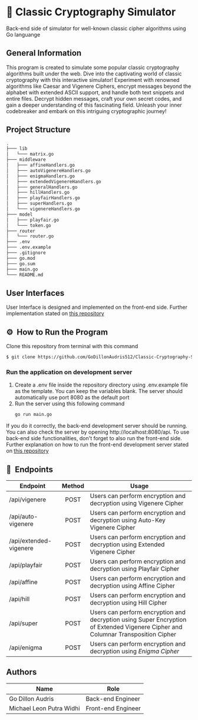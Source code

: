 # 🔐 Classic Cryptography Simulator
Back-end side of simulator for well-known classic cipher algorithms using Go languange

## General Information
This program is created to simulate some popular classic cryptography algorithms built under the web. Dive into the captivating world of classic cryptography with this interactive simulator! Experiment with renowned algorithms like Caesar and Vigenere Ciphers, encrypt messages beyond the alphabet with extended ASCII support, and handle both text snippets and entire files. Decrypt hidden messages, craft your own secret codes, and gain a deeper understanding of this fascinating field. Unleash your inner codebreaker and embark on this intriguing cryptographic journey!

## Project Structure
```bash
.
├─── lib
│   └─── matrix.go
├─── middleware
│   ├─── affineHandlers.go
│   ├─── autoVigenereHandlers.go
│   ├─── enigmaHandlers.go
│   ├─── extendedVigenereHandlers.go
│   ├─── generalHandlers.go
│   ├─── hillHandlers.go
│   ├─── playfairHandlers.go
│   ├─── superHandlers.go
│   └─── vigenereHandlers.go
├─── model
│   ├─── playfair.go
│   └─── token.go
├─── router
│   └─── router.go
├─── .env
├─── .env.example
├─── .gitignore
├─── go.mod
├─── go.sum
├─── main.go
└─── README.md
```

## User Interfaces
User Interface is designed and implemented on the front-end side. Further implementation stated on [this repository](https://github.com/mikeleo03/Classic-Cryptography-Simulator-Frontend)

## ⚙️ &nbsp;How to Run the Program

Clone this repository from terminal with this command
``` bash
$ git clone https://github.com/GoDillonAudris512/Classic-Cryptography-Simulator-Backend.git
```

### Run the application on development server
1. Create a .env file inside the repository directory using .env.example file as the template. You can keep the variables blank. The server should automatically use port 8080 as the default port 
2. Run the server using this following command
    ``` bash
    go run main.go
    ```

If you do it correctly, the back-end development server should be running. You can also check the server by opening http://localhost:8080/api. To use back-end side functionalities, don't forget to also run the front-end side. Further explanation on how to run the front-end development server stated on [this repository](https://github.com/mikeleo03/Classic-Cryptography-Simulator-Frontend)


## 🔑 &nbsp;Endpoints
| Endpoint                             |  Method  |   Usage  |
| ------------------------------------ | :------: | -------- |
| /api/vigenere                        | POST     | Users can perform encryption and decryption using Vigenere Cipher
| /api/auto-vigenere                   | POST     | Users can perform encryption and decryption using Auto-Key Vigenere Cipher
| /api/extended-vigenere               | POST     | Users can perform encryption and decryption using Extended Vigenere Cipher
| /api/playfair                        | POST     | Users can perform encryption and decryption using Playfair Cipher
| /api/affine                          | POST     | Users can perform encryption and decryption using Affine Cipher
| /api/hill                            | POST     | Users can perform encryption and decryption using Hill Cipher
| /api/super                           | POST     | Users can perform encryption and decryption using Super Encryption of Extended Vigenere Cipher and Columnar Transposition Cipher
| /api/enigma                          | POST     | Users can perform encryption and decryption using _Enigma Cipher_


## Authors
| Name                     |   Role   |  
| ------------------------ | -------- |
| Go Dillon Audris         | Back-end Engineer
| Michael Leon Putra Widhi | Front-end Engineer